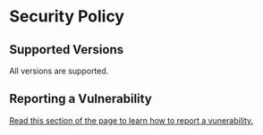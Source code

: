 # Security Policy

## Supported Versions
All versions are supported.
## Reporting a Vulnerability
[Read this section of the page to learn how to report a vunerability.](https://docs.github.com/en/code-security/security-advisories/guidance-on-reporting-and-writing/privately-reporting-a-security-vulnerability#:~:text=security%20vulnerabilities.%22-,Privately%20reporting%20a%20security%20vulnerability,maintainer.%20For%20more%20information%2C%20see%20%22Managing%20privately%20reported%20security%20vulnerabilities.%22,-Did%20this%20doc)
